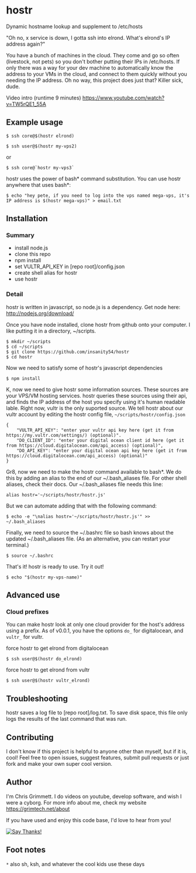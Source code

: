 # hostr
Dynamic hostname lookup and supplement to /etc/hosts

"Oh no, x service is down, I gotta ssh into elrond. What's elrond's IP address again?" 

You have a bunch of machines in the cloud. They come and go so often (livestock, not pets) so you don't bother putting their IPs in /etc/hosts. If only there was a way for your dev machine to automatically know the address to your VMs in the cloud, and connect to them quickly without you needing the IP address. Oh no way, this project does just that? Killer sick, dude.

Video intro (runtime 9 minutes) https://www.youtube.com/watch?v=TW5rQE1_55A

## Example usage

    $ ssh core@$(hostr elrond)

    $ ssh user@$(hostr my-vps2)
    
or
    
    $ ssh core@`hostr my-vps3`
    
hostr uses the power of bash* command substitution. You can use hostr anywhere that uses bash*:

    $ echo "hey pete, if you need to log into the vps named mega-vps, it's IP address is $(hostr mega-vps)" > email.txt


## Installation

### Summary

  - install node.js
  - clone this repo
  - npm install
  - set VULTR_API_KEY in [repo root]/config.json
  - create shell alias for hostr
  - use hostr
  
### Detail

hostr is written in javascript, so node.js is a dependency. Get node here: http://nodejs.org/download/

Once you have node installed, clone hostr from github onto your computer. I like putting it in a directory, ~/scripts.

    $ mkdir ~/scripts
    $ cd ~/scripts
    $ git clone https://github.com/insanity54/hostr
    $ cd hostr
  
Now we need to satisfy some of hostr's javascript dependencies

    $ npm install
    
K, now we need to give hostr some information sources. These sources are your VPS/VM hosting services. hostr queries these sources using their api, and finds the IP address of the host you specify using it's human readable lable. Right now, vultr is the only suported source. We tell hostr about our vultr account by editing the hostr config file, `~/scripts/hostr/config.json`

    {
        "VULTR_API_KEY": "enter your vultr api key here (get it from https://my.vultr.com/settings/) (optional)".
        "DO_CLIENT_ID": "enter your digital ocean client id here (get it from https://cloud.digitalocean.com/api_access) (optional)",
        "DO_API_KEY": "enter your digital ocean api key here (get it from https://cloud.digitalocean.com/api_access) (optional)"
    }
  
Gr8, now we need to make the hostr command available to bash*. We do this by adding an alias to the end of our ~/.bash_aliases file. For other shell aliases, check their docs. Our ~/.bash_aliases file needs this line:

    alias hostr='~/scripts/hostr/hostr.js'
    
But we can automate adding that with the following command:

    $ echo -e "\nalias hostr='~/scripts/hostr/hostr.js'" >> ~/.bash_aliases

Finally, we need to source the ~/.bashrc file so bash knows about the updated ~/.bash_aliases file. (As an alternative, you can restart your terminal.)

    $ source ~/.bashrc
  
That's it! hostr is ready to use. Try it out!

    $ echo "$(hostr my-vps-name)"


## Advanced use

### Cloud prefixes

You can make hostr look at only one cloud provider for the host's address using a prefix. As of v0.0.1, you have the options `do_` for digitalocean, and `vultr_` for vultr.

force hostr to get elrond from digitalocean

    $ ssh user@$(hostr do_elrond)
    
force hostr to get elrond from vultr

    $ ssh user@$(hostr vultr_elrond)
    

## Troubleshooting

hostr saves a log file to [repo root]/log.txt. To save disk space, this file only logs the results of the last command that was run.
    

## Contributing

I don't know if this project is helpful to anyone other than myself, but if it is, cool! Feel free to open issues, suggest features, submit pull requests or just fork and make your own super cool version.


## Author

I'm Chris Grimmett. I do videos on youtube, develop software, and wish I were a cyborg. For more info about me, check my website https://grimtech.net/about

If you have used and enjoy this code base, I'd love to hear from you!

[![Say Thanks!](https://img.shields.io/badge/Say%20Thanks-!-1EAEDB.svg)](https://saythanks.io/to/chris%40grimtech.net)


## Foot notes

`*` also sh, ksh, and whatever the cool kids use these days
